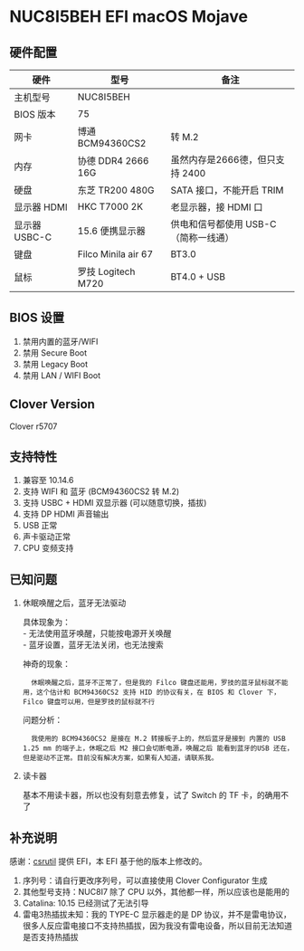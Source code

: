 # NUC8I5BEH EFI macOS Mojave

##  硬件配置

| 硬件          | 型号                | 备注                                 |
| ------------- | ------------------- | ------------------------------------ |
| 主机型号      | NUC8I5BEH           |                                      |
| BIOS 版本     | 75                  |                                      |
| 网卡          | 博通 BCM94360CS2    | 转 M.2                               |
| 内存          | 协德 DDR4 2666 16G  | 虽然内存是2666德，但只支持 2400      |
| 硬盘          | 东芝 TR200 480G     | SATA 接口，不能开启 TRIM             |
| 显示器 HDMI   | HKC T7000 2K        | 老显示器，接 HDMI 口                 |
| 显示器 USBC-C | 15.6 便携显示器     | 供电和信号都使用 USB-C（简称一线通） |
| 键盘          | Filco Minila air 67 | BT3.0                                |
| 鼠标          | 罗技 Logitech M720  | BT4.0 + USB                          |

## BIOS 设置

1. 禁用内置的蓝牙/WIFI
2. 禁用 Secure Boot
3. 禁用 Legacy Boot
4. 禁用 LAN / WIFI Boot

## Clover Version

Clover r5707

## 支持特性

1. 兼容至 10.14.6
2. 支持 WIFI 和 蓝牙 (BCM94360CS2 转 M.2)
3. 支持 USBC + HDMI 双显示器 (可以随意切换，插拔)
4. 支持 DP HDMI 声音输出
5. USB 正常
6. 声卡驱动正常
7. CPU 变频支持

## 已知问题

   1. 休眠唤醒之后，蓝牙无法驱动

        具体现象为：  
            - 无法使用蓝牙唤醒，只能按电源开关唤醒  
            - 蓝牙设置，蓝牙无法关闭，也无法搜索

        神奇的现象：  

            休眠唤醒之后，蓝牙不正常了，但是我的 Filco 键盘还能用，罗技的蓝牙鼠标就不能用，这个估计和 BCM94360CS2 支持 HID 的协议有关，在 BIOS 和 Clover 下，Filco 键盘可以用，但是罗技的鼠标就不行

        问题分析：
            
            我使用的 BCM94360CS2 是接在 M.2 转接板子上的，然后蓝牙是接到 内置的 USB 1.25 mm 的端子上，休眠之后 M2 接口会切断电源，唤醒之后 能看到蓝牙的USB 还在，但是驱动不正常。目前没有解决方案，如果有人知道，请联系我。
    
   2. 读卡器  

        基本不用读卡器，所以也没有刻意去修复，试了 Switch 的 TF 卡，的确用不了

## 补充说明

感谢：[csrutil](https://github.com/csrutil/NUC8I5BEH) 提供 EFI，本 EFI 基于他的版本上修改的。

1. 序列号：请自行更改序列号，可以直接使用 Clover Configurator 生成
2. 其他型号支持：NUC8I7 除了 CPU 以外，其他都一样，所以应该也是能用的
3. Catalina: 10.15 已经测试了无法引导
4. 雷电3热插拔未知：我的 TYPE-C 显示器走的是 DP 协议，并不是雷电协议，很多人反应雷电接口不支持热插拔，因为我没有雷电设备，所以目前无法知道是否支持热插拔